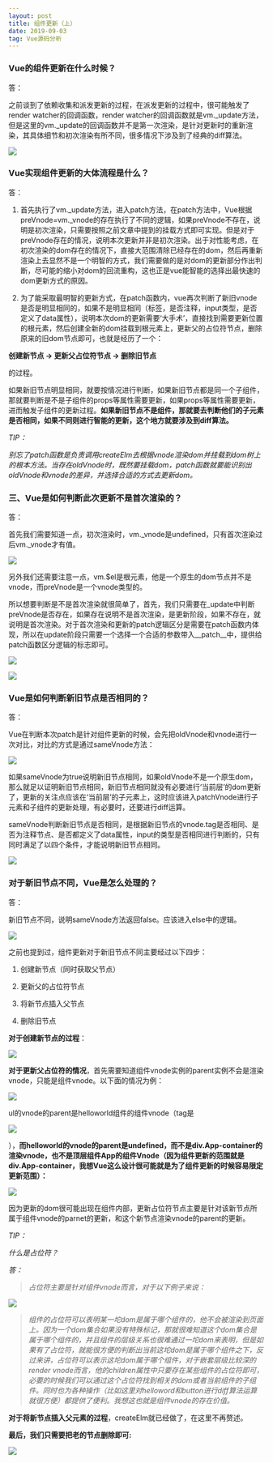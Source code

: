 ```yaml
---
layout: post
title: 组件更新（上）
date: 2019-09-03
tag: Vue源码分析
---
```


### Vue的组件更新在什么时候？

答：

之前谈到了依赖收集和派发更新的过程，在派发更新的过程中，很可能触发了render
watcher的回调函数，render
watcher的回调函数就是vm._update方法，但是这里的vm._update的回调函数并不是第一次渲染，是针对更新时的重新渲染，其具体细节和初次渲染有所不同，很多情况下涉及到了经典的diff算法。

![](/images/posts/2019-09-03-VueSource-componentUpdate1/6361afd1d11e65f935caddd89d09211b.png)

### Vue实现组件更新的大体流程是什么？

答：

1.  首先执行了vm._update方法，进入patch方法，在patch方法中，Vue根据preVnode=vm._vnode的存在执行了不同的逻辑，如果preVnode不存在，说明是初次渲染，只需要按照之前文章中提到的挂载方式即可实现。但是对于preVnode存在的情况，说明本次更新并非是初次渲染。出于对性能考虑，在初次渲染的dom存在的情况下，直接大范围清除已经存在的dom，然后再重新渲染上去显然不是一个明智的方式，我们需要做的是对dom的更新部分作出判断，尽可能的缩小对dom的回流重构，这也正是vue能智能的选择出最快速的dom更新方式的原因。

2.  为了能采取最明智的更新方式，在patch函数内，vue再次判断了新旧vnode是否是明显相同的，如果不是明显相同（标签，是否注释，input类型，是否定义了data属性），说明本次dom的更新需要‘大手术’，直接找到需要更新位置的根元素，然后创建全新的dom挂载到根元素上，更新父的占位符节点，删除原来的旧dom节点即可，也就是经历了一个：

**创建新节点 -\> 更新父占位符节点 -\> 删除旧节点**

的过程。

如果新旧节点明显相同，就要按情况进行判断，如果新旧节点都是同一个子组件，那就要判断是不是子组件的props等属性需要更新，如果props等属性需要更新，进而触发子组件的更新过程。**如果新旧节点不是组件，那就要去判断他们的子元素是否相同，如果不同则进行智能的更新，这个地方就要涉及到diff算法。**

*TIP：*

*别忘了patch函数是负责调用createElm去根据vnode渲染dom并挂载到dom树上的根本方法。当存在oldVnode时，既然要挂载dom，patch函数就要能识别出oldVnode和vnode的差异，并选择合适的方式去更新dom。*

### 三、Vue是如何判断此次更新不是首次渲染的？

答：

首先我们需要知道一点，初次渲染时，vm._vnode是undefined，只有首次渲染过后vm._vnode才有值。

![](/images/posts/2019-09-03-VueSource-componentUpdate1/25f65d0c7fe969613638e3163f15a3c0.png)

另外我们还需要注意一点，vm.\$el是根元素，他是一个原生的dom节点并不是vnode，而preVnode是一个vnode类型的。

所以想要判断是不是首次渲染就很简单了，首先，我们只需要在_update中判断preVnode是否存在，如果存在说明不是首次渲染，是更新阶段，如果不存在，就说明是首次渲染。对于首次渲染和更新的patch逻辑区分是需要在patch函数内体现，所以在update阶段只需要一个选择一个合适的参数带入__patch__中，提供给patch函数区分逻辑的标志即可。

![](/images/posts/2019-09-03-VueSource-componentUpdate1/d1187e99101e846824578b05e19f8b65.png)

![](/images/posts/2019-09-03-VueSource-componentUpdate1/f89d010417acb08a2ae24930f1fcbd89.png)

### Vue是如何判断新旧节点是否相同的？

答：

Vue在判断本次patch是针对组件更新的时候，会先把oldVnode和vnode进行一次对比，对比的方式是通过sameVnode方法：

![](/images/posts/2019-09-03-VueSource-componentUpdate1/3a99e97786b5ee39c303f5e271073a48.png)

如果sameVnode为true说明新旧节点相同，如果oldVnode不是一个原生dom，那么就足以证明新旧节点相同，新旧节点相同就没有必要进行‘当前层’的dom更新了，更新的关注点应该在‘当前层’的子元素上，这时应该进入patchVnode进行子元素和子组件的更新处理，有必要时，还要进行diff运算。

sameVnode判断新旧节点是否相同，是根据新旧节点的vnode.tag是否相同、是否为注释节点、是否都定义了data属性，input的类型是否相同进行判断的，只有同时满足了以四个条件，才能说明新旧节点相同。

![](/images/posts/2019-09-03-VueSource-componentUpdate1/cb972e9db1987c71d970bb30351711ed.png)

### 对于新旧节点不同，Vue是怎么处理的？

答：

新旧节点不同，说明sameVnode方法返回false。应该进入else中的逻辑。

![](/images/posts/2019-09-03-VueSource-componentUpdate1/f1ac88c966b33b03c33d50bea265fe35.png)

之前也提到过，组件更新对于新旧节点不同主要经过以下四步：

1.  创建新节点（同时获取父节点）

2.  更新父的占位符节点

3.  将新节点插入父节点

4.  删除旧节点

**对于创建新节点的过程**：

![](/images/posts/2019-09-03-VueSource-componentUpdate1/71b1f483f75b92ad1152a2884d4c8962.png)

**对于更新父占位符的情况**，首先需要知道组件vnode实例的parent实例不会是渲染vnode，只能是组件vnode。以下面的情况为例：

![](/images/posts/2019-09-03-VueSource-componentUpdate1/c4c23fff088dd2d73d2492dcd2fb7023.png)

ul的vnode的parent是helloworld组件的组件vnode（tag是

![](/images/posts/2019-09-03-VueSource-componentUpdate1/9b8b225ac941120b5b6d59de1bd0d576.png)

），**而helloworld的vnode的parent是undefined，而不是div.App-container的渲染vnode，也不是顶层组件App的组件Vnode（因为组件更新的范围就是div.App-container，我想Vue这么设计很可能就是为了组件更新的时候容易限定更新范围）：**

![](/images/posts/2019-09-03-VueSource-componentUpdate1/e6bd8d4e107008ca946bcb059347d4a2.png)

因为更新的dom很可能出现在组件内部，更新占位符节点主要是针对该新节点所属于组件vnode的parnet的更新，和这个新节点渲染vnode的parent的更新。

*TIP：*

*什么是占位符？*

*答：*

>   *占位符主要是针对组件vnode而言，对于以下例子来说：*

![](/images/posts/2019-09-03-VueSource-componentUpdate1/5a80e92c8a0c10e2e89099c269dc6d55.png)

>   *组件的占位符可以表明某一坨dom是属于哪个组件的，他不会被渲染到页面上。因为一个dom集合如果没有特殊标记，那就很难知道这个dom集合是属于哪个组件的，并且组件的层级关系也很难通过一坨dom来表明，但是如果有了占位符，就能很方便的判断出当前这坨dom是属于哪个组件之下，反过来讲，占位符可以表示这坨dom属于哪个组件，对于嵌套层级比较深的render
>   vnode而言，他的children属性中只要存在某些组件的占位符即可，必要的时候我们可以通过这个占位符找到相关的dom或者当前组件的子组件。同时也为各种操作（比如这里对helloword和button进行diff算法运算就很方便）都提供了便利。我想这也就是组件vnode的存在价值。*

**对于将新节点插入父元素的过程**，createElm就已经做了，在这里不再赘述。

**最后，我们只需要把老的节点删除即可:**

![](/images/posts/2019-09-03-VueSource-componentUpdate1/7b5f17453117f1411de04697177778fd.png)
